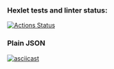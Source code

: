 ### Hexlet tests and linter status:
[![Actions Status](https://github.com/iaminthemiddleofnowhere/php-project-lvl2/workflows/hexlet-check/badge.svg)](https://github.com/iaminthemiddleofnowhere/php-project-lvl2/actions)

### Plain JSON
[![asciicast](https://asciinema.org/a/5kCSsxZUYmByUi00Vxw0kwzmm.svg)](https://asciinema.org/a/5kCSsxZUYmByUi00Vxw0kwzmm)